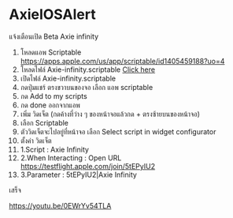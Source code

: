 # AxieIOSAlert
แจ้งเตือนเปิด Beta Axie infinity

1. โหลดแอพ 
Scriptable https://apps.apple.com/us/app/scriptable/id1405459188?uo=4
2. โหลดไฟล์ Axie-infinity.scriptable [Click here](https://cdn.fbsbx.com/v/t59.2708-21/269787726_659030328801298_2122932578553012377_n.scriptable/Axie-infinity.scriptable?_nc_cat=111&ccb=1-5&_nc_sid=0cab14&_nc_eui2=AeFlt1ZXxGxcDORxoTZx_7srqahTOHMSogupqFM4cxKiC9Pk5LaM56ZaQHl8m_rhm4WAq2Kr1XTRoVcgHl4nC8H-&_nc_ohc=Yt1q4LPigfQAX9b2zjn&_nc_ht=cdn.fbsbx.com&oh=03_AVIvxfN3rZHuRgM7mXXB2auXEVXwybYdtqgbiTPSMylxzQ&oe=61C74B1F&dl=1)
3. เปิดไฟล์ Axie-infinity.scriptable 
4. กดปุ่มแชร์ ตรงขวาบนของจอ เลือก แอพ scriptable
5. กด Add to my scripts
6. กด done ออกจากแอพ
7. เพิ่ม วิดเจ็ต (กดค้างที่ว่าง ๆ ของหน้าจอแล้วกด + ตรงซ้ายบนของหน้าจอ)
8. เลือก Scriptable
9. ตัววิดเจ็ตจะไปอยู่ที่หน้าจอ เลือก Select script in widget configurator
10. ตั้งค่า วิดเจ็ต
11. 1.Script : Axie Infinity
12. 2.When Interacting : Open URL https://testflight.apple.com/join/5tEPyIU2 
13. 3.Parameter : 5tEPyIU2|Axie Infinity

เสร็จ

https://youtu.be/0EWrYv54TLA
